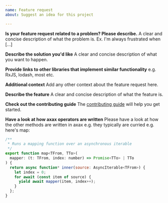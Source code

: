 ```yaml
---
name: Feature request
about: Suggest an idea for this project

---
```


**Is your feature request related to a problem? Please describe.**
A clear and concise description of what the problem is. Ex. I'm always frustrated when [...]

**Describe the solution you'd like**
A clear and concise description of what you want to happen.

**Provide links to other libraries that implement similar functionality**
e.g. RxJS, lodash, most etc.

**Additional context**
Add any other context about the feature request here.

**Describe the feature**
A clear and concise description of what the feature is.

**Check out the contributing guide**
The [contributing guide](https://github.com/jamiemccrindle/axax/blob/master/CONTRIBUTING.md) will help you get started.

**Have a look at how axax operators are written**
Please have a look at how the other methods are written in axax e.g. they typically are curried e.g. here's map:

```javascript
/**
 * Runs a mapping function over an asynchronous iterable
 */
export function map<TFrom, TTo>(
  mapper: (t: TFrom, index: number) => Promise<TTo> | TTo
) {
  return async function* inner(source: AsyncIterable<TFrom>) {
    let index = 0;
    for await (const item of source) {
      yield await mapper(item, index++);
    }
  };
}
```
